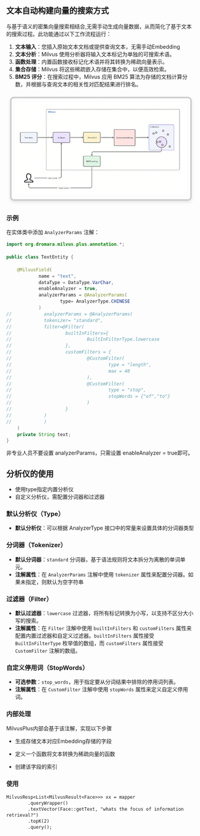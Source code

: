 





## 文本自动构建向量的搜索方式



与基于语义的密集向量搜索相结合,无需手动生成向量数据，从而简化了基于文本的搜索过程。此功能通过以下工作流程运行：

1. **文本输入**：您插入原始文本文档或提供查询文本，无需手动Embedding
2. **文本分析**：Milvus 使用分析器将输入文本标记为单独的可搜索术语。
3. **函数处理**：内置函数接收标记化术语并将其转换为稀疏向量表示。
4. **集合存储**：Milvus 将这些稀疏嵌入存储在集合中，以便高效检索。
5. **BM25 评分**：在搜索过程中，Milvus 应用 BM25 算法为存储的文档计算分数，并根据与查询文本的相关性对匹配结果进行排名。

<div style="display: inline-block; border: 4px solid #ccc; border-radius: 10px; box-shadow: 0 4px 8px rgba(0, 0, 0, 0.1); margin: 10px; padding: 10px;">
  <img src="./logo/text_embedding.png" alt="text_embedding" style="border-radius: 10px;" />
</div>

### 示例

在实体类中添加 `AnalyzerParams` 注解：

```java
import org.dromara.milvus.plus.annotation.*;

public class TextEntity {

    @MilvusField(
            name = "text",
            dataType = DataType.VarChar,
            enableAnalyzer = true,
            analyzerParams = @AnalyzerParams(
                    type= AnalyzerType.CHINESE
            )
//            analyzerParams = @AnalyzerParams(
//            tokenizer= "standard",
//            filter=@Filter(
//                    builtInFilters={
//                            BuiltInFilterType.lowercase
//                    },
//                    customFilters = {
//                            @CustomFilter(
//                                    type = "length",
//                                    max = 40
//                            ),
//                            @CustomFilter(
//                                    type = "stop",
//                                    stopWords = {"of","to"}
//                            )
//                    }
//            )
//            )
    )
    private String text; 
}
```
非专业人员不要设置 analyzerParams，只需设置 enableAnalyzer = true即可。

## 分析仪的使用

- 使用type指定内置分析仪
- 自定义分析仪，需配置分词器和过滤器

### 默认分析仪（Type）

- **默认分析仪**：可以根据 AnalyzerType 接口中的常量来设置具体的分词器类型

### 分词器（Tokenizer）

- **默认分词器**：`standard` 分词器，基于语法规则将文本拆分为离散的单词单元。
- **注解属性**：在 `AnalyzerParams` 注解中使用 `tokenizer` 属性来配置分词器。如果未指定，则默认为空字符串

### 过滤器（Filter）

- **默认过滤器**：`lowercase` 过滤器，将所有标记转换为小写，以支持不区分大小写的搜索。
- **注解属性**：在 `Filter` 注解中使用 `builtInFilters` 和 `customFilters` 属性来配置内置过滤器和自定义过滤器。`builtInFilters` 属性接受 `BuiltInFilterType` 枚举值的数组，而 `customFilters` 属性接受 `CustomFilter` 注解的数组。

### 自定义停用词（StopWords）

- **可选参数**：`stop_words`，用于指定要从分词结果中排除的停用词列表。
- **注解属性**：在 `CustomFilter` 注解中使用 `stopWords` 属性来定义自定义停用词。



### 内部处理

MilvusPlus内部会基于该注解，实现以下步骤

- 生成存储文本对应Embedding存储的字段

- 定义一个函数将文本转换为稀疏向量的函数

- 创建该字段的索引



### 使用

```
MilvusResp<List<MilvusResult<Face>>> xx = mapper
        .queryWrapper()
        .textVector(Face::getText, "whats the focus of information retrieval?")
        .topK(2)
        .query();
```